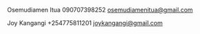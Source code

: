 Osemudiamen Itua    090707398252    osemudiamenitua@gmail.com

Joy Kangangi +254775811201  joykangangi@gmail.com